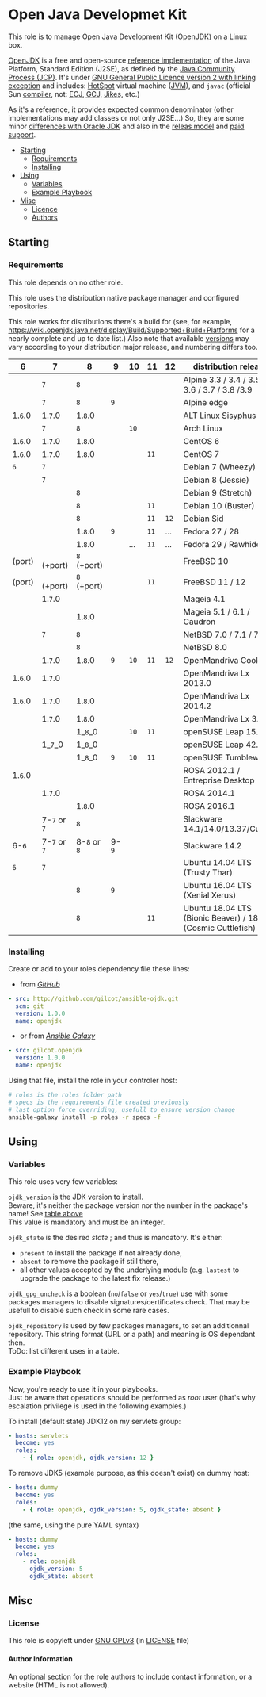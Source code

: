 # Open Java Developmet Kit

This role is to manage Open Java Development Kit (OpenJDK) on a Linux box.

[OpenJDK](https://openjdk.java.net) is a free and open-source
[reference implementation](https://web.archive.org/web/201603010102422/https://blogs.oracle.com/henrik/entry/moving_to_openjdk_as_the)
of the Java Platform, Standard Edition (J2SE), as defined by the
[Java Community Process (JCP)](https://jcp.org/en/home/index).
It's under 
[GNU General Public Licence version 2 with linking exception](http://openjdk.java.net/legal/gplv2+ce.html)
and includes: [HotSpot](https://en.wikipedia.org/wiki/HotSpot) virtual machine
([JVM](https://en.wikipedia.org/wiki/Listo_of_Java_virtual_machines)), and
`javac` (official Sun [compiler](https://en.wikipedia.org/wiki/Java_compiler),
not: <abbr title="Eclipse Compiler for Java">ECJ</abbr>,
<abbr title="GNU Compiler for Java">GCJ</abbr>,
<abbr title="IBM open-source compiler">Jikes</abbr>, etc.)

As it's a reference, it provides expected common denominator (other
implementations may add classes or not only J2SE...) So, they are some minor
[differences with Oracle JDK](https://javapapers.com/java/oracle-jdk-vs-openjdk-and-java-jdk-development-process/)
and also in the
[releas model](https://www.oracle.com/java/java2-screencasts.html?bcid=5582439790001&playerType=single-social&size=events)
and [paid support](https://blogs.oracle.com/java-platform-group/oracle-jdk-release-for-java-11-and-later).

  - [Starting](#starting)
    - [Requirements](#requirements)
    - [Installing](#installing)
  - [Using](#using)
    - [Variables](#variables)
    - [Example Playbook](#example-playbook)
  - [Misc](#misc)
    - [Licence](#licence)
    - [Authors](#authors)

## Starting

### Requirements

This role depends on no other role.

This role uses the distribution native package manager and configured
repositories. 

This role works for distributions there's a build for (see, for example,
https://wiki.openjdk.java.net/display/Build/Supported+Build+Platforms for
a nearly complete and up to date list.) Also note that available
[versions](https://en.wikipedia.org/wiki/OpenJDK#OpenJDK_versions)
may vary according to your distribution major release, and numbering differs
too.

|       6 |       7 |       8 |       9 |   10 |   11 |   12 | distribution release |
| ------- | ------- | ------- | ------- | ---- | ---- | ---- | -------------------- |
|         | `7`     | `8`     |         |      |      |      | Alpine 3.3 / 3.4 / 3.5 / 3.6 / 3.7 / 3.8 /3.9 |
|         | `7`     | `8`     | `9`     |      |      |      | Alpine edge |
| 1.`6`.0 | 1.`7`.0 | 1.`8`.0 |         |      |      |      | ALT Linux Sisyphus |
|         | `7`     | `8`     |         | `10` | ` `  |      | Arch Linux |
| 1.`6`.0 | 1.`7`.0 | 1.`8`.0 |         |      |      |      | CentOS 6 |
| 1.`6`.0 | 1.`7`.0 | 1.`8`.0 |         |      | `11` |      | CentOS 7 |
| `6`     | `7`     |         |         |      |      |      | Debian 7 (Wheezy) |
|         | `7`     |         |         |      |      |      | Debian 8 (Jessie) |
|         |         | `8`     |         |      |      |      | Debian 9 (Stretch) |
|         |         | `8`     |         |      | `11` |      | Debian 10 (Buster) |
|         |         | `8`     |         |      | `11` | `12` | Debian Sid |
|         |         | 1.`8`.0 | `9`     |      | `11` | ...  | Fedora 27 / 28 |
|         |         | 1.`8`.0 |         | ...  | `11` | ...  | Fedora 29 / Rawhide |
| (port) | ` ` (+port) | `8` (+port) |  |      |      |      | FreeBSD 10 |
| (port) | ` ` (+port) | `8` (+port) |  |      | `11` |      | FreeBSD 11 / 12 |
|         | 1.`7`.0 |         |         |      |      |      | Mageia 4.1 |
|         |         | 1.`8`.0 |         |      |      |      | Mageia 5.1 / 6.1 / Caudron |
|         | `7`     | `8`     |         |      |      |      | NetBSD 7.0 / 7.1 / 7.2 |
|         |         | `8`     |         |      |      |      | NetBSD 8.0 |
|         | 1.`7`.0 | 1.`8`.0 | `9`     | `10` | `11` | `12` | OpenMandriva Cooker |
| 1.`6`.0 | 1.`7`.0 |         |         |      |      |      | OpenMandriva Lx 2013.0 |
| 1.`6`.0 | 1.`7`.0 | 1.`8`.0 |         |      |      |      | OpenMandriva Lx 2014.2 |
|         | 1.`7`.0 | 1.`8`.0 |         |      |      |      | OpenMandriva Lx 3.0 |
|         |       | 1\_`8`\_0 |         | `10` | `11` |      | openSUSE Leap 15.0 |
|     | 1\_`7`\_0 | 1\_`8`\_0 |         |      |      |      | openSUSE Leap 42.3 |
|         |       | 1\_`8`\_0 | `9`     | `10` | `11` |      | openSUSE Tumbleweed |
| 1.`6`.0 |         |         |         |      |      |      | ROSA 2012.1 / Entreprise Desktop |
|         | 1.`7`.0 |         |         |      |      |      | ROSA 2014.1 |
|         |         | 1.`8`.0 |         |      |      |      | ROSA 2016.1 |
|    | 7-`7` or `7` | `8`     |         |      |      |      | Slackware 14.1/14.0/13.37/Current |
| 6-`6` | 7-`7` or `7` | 8-`8` or `8` | 9-`9` |   |   |      | Slackware 14.2 |
| `6`     | `7`     |         |         |      |      |      | Ubuntu 14.04 LTS (Trusty Thar) |
|         |         | `8`     | `9`     |      |      |      | Ubuntu 16.04 LTS (Xenial Xerus) |
|         |         | `8`     |         |      | `11` |      | Ubuntu 18.04 LTS (Bionic Beaver) / 18.10 (Cosmic Cuttlefish) |

### Installing

Create or add to your roles dependency file these lines:
  * from _[GitHub](https://github.com/gilcot/ansible-ojdk)_
```yaml
- src: http://github.com/gilcot/ansible-ojdk.git
  scm: git
  version: 1.0.0
  name: openjdk
```
  * or from _[Ansible Galaxy](https://galaxy.ansible.com/gilcot/openjdk/)_
```yaml
- src: gilcot.openjdk
  version: 1.0.0
  name: openjdk
```

Using that file, install the role in your controler host:
```sh
# roles is the roles folder path
# specs is the requirements file created previously
# last option force overriding, usefull to ensure version change
ansible-galaxy install -p roles -r specs -f
```

## Using

### Variables

This role uses very few variables:

`ojdk_version` is the JDK version to install.   
Beware, it's neither the package version nor the number in the package's
name! See [table above](#requirements)   
This value is mandatory and must be an integer.

`ojdk_state` is the desired _state_ ; and thus is mandatory. It's either:
  - `present` to install the package if not already done,
  - `absent` to remove the package if still there,
  - all other values accepted by the underlying module (e.g. `lastest` to upgrade the package to the latest fix release.)

`ojdk_gpg_uncheck` is a boolean (`no`/`false` or `yes`/`true`) use with some
packages managers to disable signatures/certificates check. That may be
usefull to disable such check in some rare cases.


`ojdk_repository` is used by few packages managers, to set an additionnal
repository. This string format (URL or a path) and meaning is OS dependant
then.   
ToDo: list different uses in a table. 

### Example Playbook

Now, you're ready to use it in your playbooks.   
Just be aware that operations should be performed as _root_ user
(that's why escalation privilege is used in the following examples.)

To install (default state) JDK12 on my servlets group:
```yaml
- hosts: servlets
  become: yes
  roles:
    - { role: openjdk, ojdk_version: 12 }
```

To remove JDK5 (example purpose, as this doesn't exist) on dummy host:
```yaml
- hosts: dummy
  become: yes
  roles:
    - { role: openjdk, ojdk_version: 5, ojdk_state: absent }
```
(the same, using the pure YAML syntax)
```yaml
- hosts: dummy
  become: yes
  roles:
    - role: openjdk
      ojdk_version: 5
      ojdk_state: absent
```


## Misc

### License

This role is copyleft under
[GNU GPLv3](https://www.gnu.org/licenses/quick-guide-gplv3.html)
(in [LICENSE](LICENSE) file)

#### Author Information

An optional section for the role authors to include contact information, or a website (HTML is not allowed).
